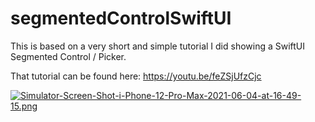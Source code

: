 # segmentedControlSwiftUI

This is based on a very short and simple tutorial I did showing a SwiftUI Segmented Control / Picker. 

That tutorial can be found here: https://youtu.be/feZSjUfzCjc

[![Simulator-Screen-Shot-i-Phone-12-Pro-Max-2021-06-04-at-16-49-15.png](https://i.postimg.cc/7Y3xsm35/Simulator-Screen-Shot-i-Phone-12-Pro-Max-2021-06-04-at-16-49-15.png)](https://postimg.cc/HVLDj0Pm)
